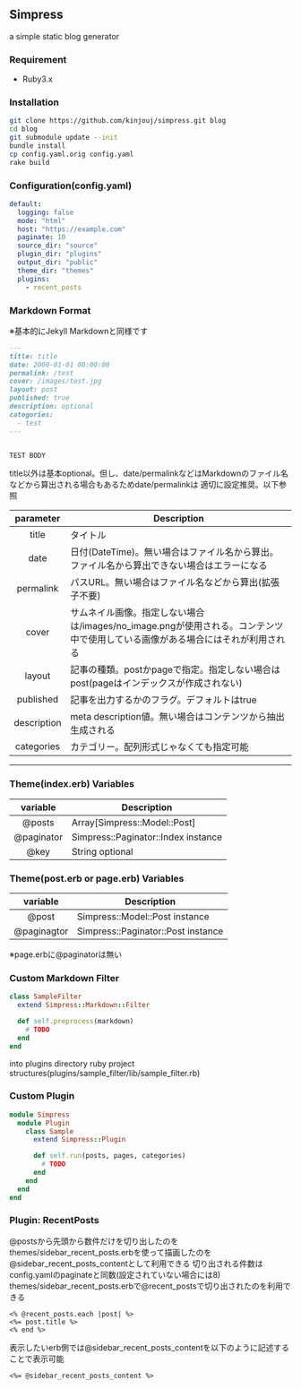 ## Simpress


a simple static blog generator


### Requirement


* Ruby3.x


### Installation


```bash
git clone https://github.com/kinjouj/simpress.git blog
cd blog
git submodule update --init
bundle install
cp config.yaml.orig config.yaml
rake build
```


### Configuration(config.yaml)


```yaml
default:
  logging: false
  mode: "html"
  host: "https://example.com"
  paginate: 10
  source_dir: "source"
  plugin_dir: "plugins"
  output_dir: "public"
  theme_dir: "themes"
  plugins:
    - recent_posts
```


### Markdown Format


※基本的にJekyll Markdownと同様です


```markdown
---
title: title
date: 2000-01-01 00:00:00
permalink: /test
cover: /images/test.jpg
layout: post
published: true
description: optional
categories:
  - test
---


TEST BODY
```


title以外は基本optional。但し、date/permalinkなどはMarkdownのファイル名などから算出される場合もあるためdate/permalinkは
適切に設定推奨。以下参照


|parameter  |Description|
|:-------:  |-----------|
|title      |タイトル   |
|date       |日付(DateTime)。無い場合はファイル名から算出。ファイル名から算出できない場合はエラーになる|
|permalink  |パスURL。無い場合はファイル名などから算出(拡張子不要)|
|cover      |サムネイル画像。指定しない場合は/images/no_image.pngが使用される。コンテンツ中で使用している画像がある場合にはそれが利用される|
|layout     |記事の種類。postかpageで指定。指定しない場合はpost(pageはインデックスが作成されない)|
|published  |記事を出力するかのフラグ。デフォルトはtrue|
|description|meta description値。無い場合はコンテンツから抽出生成される|
|categories |カテゴリー。配列形式じゃなくても指定可能|


---


### Theme(index.erb) Variables


|variable  |Description|
|:--------:|-----------|
|@posts    |Array[Simpress::Model::Post]|
|@paginator|Simpress::Paginator::Index instance|
|@key      |String optional|


### Theme(post.erb or page.erb) Variables


|variable|Description|
|:---------:|-----------|
|@post      |Simpress::Model::Post instance|
|@paginagtor|Simpress::Paginator::Post instance|


※page.erbに@paginatorは無い


### Custom Markdown Filter


```ruby
class SampleFilter
  extend Simpress::Markdown::Filter

  def self.preprocess(markdown)
    # TODO
  end
end
```


into plugins directory ruby project structures(plugins/sample_filter/lib/sample_filter.rb)


### Custom Plugin


```ruby
module Simpress
  module Plugin
    class Sample
      extend Simpress::Plugin

      def self.run(posts, pages, categories)
        # TODO
      end
    end
  end
end
```


### Plugin: RecentPosts


@postsから先頭から数件だけを切り出したのをthemes/sidebar_recent_posts.erbを使って描画したのを@sidebar_recent_posts_contentとして利用できる
切り出される件数はconfig.yamlのpaginateと同数(設定されていない場合には8)
themes/sidebar_recent_posts.erbで@recent_postsで切り出されたのを利用できる


```erb
<% @recent_posts.each |post| %>
<%= post.title %>
<% end %>
```


表示したいerb側では@sidebar_recent_posts_contentを以下のように記述することで表示可能


```erb
<%= @sidebar_recent_posts_content %>
```

